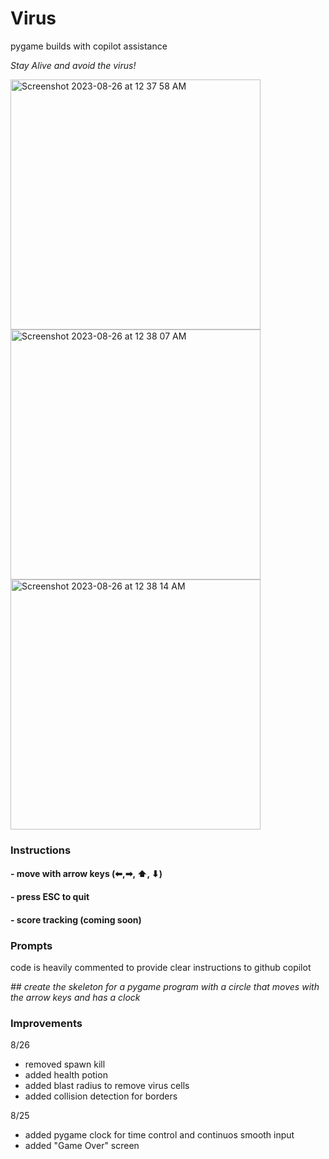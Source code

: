 # Virus
pygame builds with copilot assistance

*Stay Alive and avoid the virus!*


<img width="400" alt="Screenshot 2023-08-26 at 12 37 58 AM" src="https://github.com/jeighmz/Games/assets/48871068/4ee35ae1-2247-46c0-a486-aee5a027614e">
<img width="400" alt="Screenshot 2023-08-26 at 12 38 07 AM" src="https://github.com/jeighmz/Games/assets/48871068/76333ddb-904b-411c-9a39-c29a6ec0a5c1">
<img width="400" alt="Screenshot 2023-08-26 at 12 38 14 AM" src="https://github.com/jeighmz/Games/assets/48871068/8f37c340-37ca-49e9-a1f7-b7964c095c28">


### Instructions

####  - move with arrow keys (⬅,➡, ⬆, ⬇)
####  - press ESC to quit
####  - score tracking (coming soon)

### Prompts
code is heavily commented to provide clear instructions to github copilot

*## create the skeleton for a pygame program with a circle that moves with the arrow keys and has a clock*

### Improvements

8/26 
- removed spawn kill
- added health potion
- added blast radius to remove virus cells
- added collision detection for borders

8/25
- added pygame clock for time control and continuos smooth input
- added "Game Over" screen


